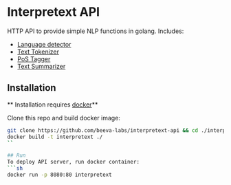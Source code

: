 # Interpretext API
HTTP API to provide simple NLP functions in golang. Includes:
 - [Language detector](https://github.com/beeva-labs/lang-detector)
 - [Text Tokenizer](https://github.com/beeva-labs/text-tokenizer)
 - [PoS Tagger](https://github.com/beeva-labs/postagger)
 - [Text Summarizer](https://github.com/beeva-labs/text-summarizer)

## Installation
** Installation requires [docker](https://docs.docker.com/install/)**

Clone this repo and build docker image:
```sh
git clone https://github.com/beeva-labs/interpretext-api && cd ./interpretext-api
docker build -t interpretext ./
``

## Run
To deploy API server, run docker container:
```sh
docker run -p 8080:80 interpretext
```

